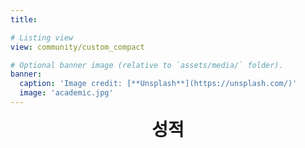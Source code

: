 ```yaml
---
title:

# Listing view
view: community/custom_compact

# Optional banner image (relative to `assets/media/` folder).
banner:
  caption: 'Image credit: [**Unsplash**](https://unsplash.com/)'
  image: 'academic.jpg'
---
```

<div style="text-align: center; font-size: 2em; font-weight: bold;">
  성적
</div>
